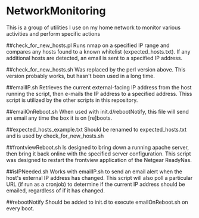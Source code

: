 # NetworkMonitoring
This is a group of utilities I use on my home network to monitor various activities and perform specific actions

##check_for_new_hosts.pl
Runs nmap on a specified IP range and compares any hosts found to a known whitelist (expected_hosts.txt). If any additional hosts are detected, an email is sent to a specified IP address.

##check_for_new_hosts.sh
Was replaced by the perl version above. This version probably works, but hasn't been used in a long time.

##emailIP.sh
Retrieves the current external-facing IP address from the host running the script, then e-mails the IP address to a specified address. Thiss script is utilized by the other scripts in this repository.

##emailOnReboot.sh
When used with init.d/rebootNotify, this file will send an email any time the box it is on [re]boots. 

##expected_hosts_example.txt
Should be renamed to expected_hosts.txt and is used by check_for_new_hosts.sh

##frontviewReboot.sh
Is designed to bring down a running apache server, then bring it back online with the specified server configuration. This script was designed to restart the frontview application of the Netgear ReadyNas.

##isIPNeeded.sh
Works with emailIP.sh to send an email alert when the host's external IP address has changed. This script will also poll a particular URL (if run as a cronjob) to determine if the current IP address should be emailed, regardless of if it has changed.

##rebootNotify
Should be added to init.d to execute emailOnReboot.sh on every boot.